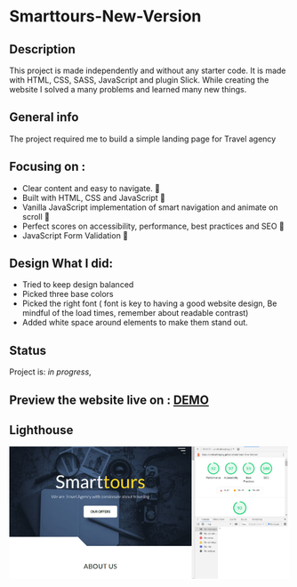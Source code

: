 # Smarttours-New-Version

## Description 
This project is made independently and without any starter code. It is made with HTML, CSS, SASS, JavaScript and plugin Slick.
While creating the website I solved a many problems and learned many new things.

## General info
The project required me to build a simple landing page for Travel agency

## Focusing on :
- Clear content and easy to navigate. 🚀
- Built with HTML, CSS and JavaScript 🚀
- Vanilla JavaScript implementation of smart navigation and animate on scroll 🚀
- Perfect scores on accessibility, performance, best practices and SEO 🚀
- JavaScript Form Validation 🚀

## Design What I did:
- Tried to keep design balanced 
- Picked three base colors
- Picked the right font ( font is key to having a good website design,  Be mindful of the load times, remember about readable contrast)
- Added white space around elements to make them stand out.

## Status

Project is: _in progress_,

## Preview the website live on : [DEMO]( https://carolinafledgling.github.io/smarttours-New-Version/)

## Lighthouse
![](img/small/lighthouse.jpg)











